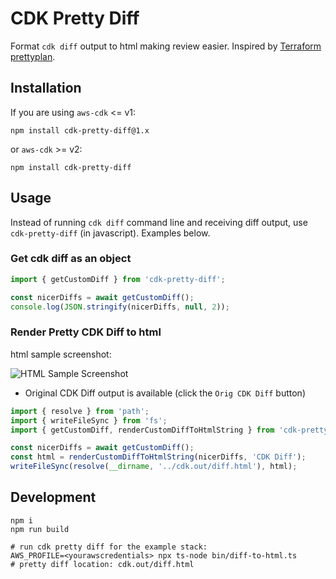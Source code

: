 # CDK Pretty Diff

Format `cdk diff` output to html making review easier. Inspired by [Terraform prettyplan](https://github.com/chrislewisdev/prettyplan).

## Installation

If you are using `aws-cdk` <= v1:

```
npm install cdk-pretty-diff@1.x
```

or `aws-cdk` >= v2:

```
npm install cdk-pretty-diff
```

## Usage 

Instead of running `cdk diff` command line and receiving diff output, use `cdk-pretty-diff` (in javascript). Examples below.

### Get cdk diff as an object

``` typescript
import { getCustomDiff } from 'cdk-pretty-diff';

const nicerDiffs = await getCustomDiff();
console.log(JSON.stringify(nicerDiffs, null, 2));
```

### Render Pretty CDK Diff to html

html sample screenshot: 

![HTML Sample Screenshot](https://github.com/joshweir/cdk-pretty-diff/blob/master/pretty-diff-html-sample.png?raw=true)

* Original CDK Diff output is available (click the `Orig CDK Diff` button)

``` typescript
import { resolve } from 'path';
import { writeFileSync } from 'fs';
import { getCustomDiff, renderCustomDiffToHtmlString } from 'cdk-pretty-diff';

const nicerDiffs = await getCustomDiff();
const html = renderCustomDiffToHtmlString(nicerDiffs, 'CDK Diff');
writeFileSync(resolve(__dirname, '../cdk.out/diff.html'), html);
```

## Development

```
npm i
npm run build

# run cdk pretty diff for the example stack:
AWS_PROFILE=<yourawscredentials> npx ts-node bin/diff-to-html.ts
# pretty diff location: cdk.out/diff.html
```
